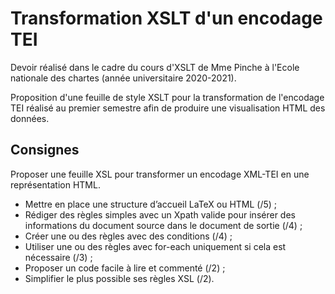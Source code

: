 # Transformation XSLT d'un encodage TEI

Devoir réalisé dans le cadre du cours d'XSLT de Mme Pinche à l'Ecole nationale des chartes (année universitaire 2020-2021).

Proposition d'une feuille de style XSLT pour la transformation de l'encodage TEI réalisé au premier semestre afin de produire une visualisation HTML des données. 

## Consignes

Proposer une feuille XSL pour transformer un encodage XML-TEI en une représentation HTML. 

- Mettre en place une structure d’accueil LaTeX ou HTML (/5) ;
- Rédiger des règles simples avec un Xpath valide pour insérer des informations du document source dans le document de sortie (/4) ;
- Créer une ou des règles avec des conditions (/4) ;
- Utiliser une ou des règles avec for-each uniquement si cela est nécessaire (/3) ;
- Proposer un code facile à lire et commenté (/2) ;
- Simplifier le plus possible ses règles XSL (/2).
